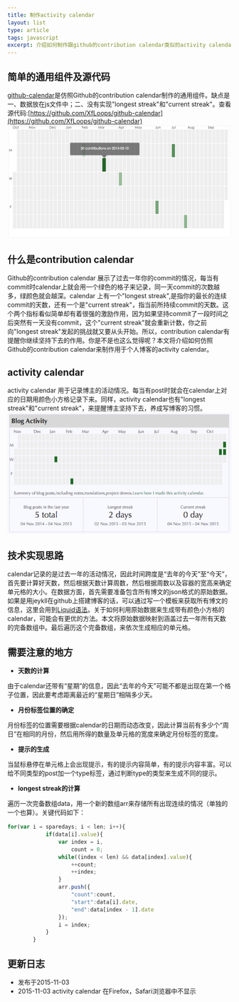 ```yaml
---
title: 制作activity calendar
layout: list
type: article
tags: javascript 
excerpt: 介绍如何制作跟github的contribution calendar类似的activity calendar.
---
```


## 简单的通用组件及源代码
[github-calendar](https://github.com/XfLoops/github-calendar)是仿照Github的contribution calendar制作的通用组件。缺点是一、数据放在js文件中；二、没有实现"longest streak"和"current streak"。查看源代码:[https://github.com/XfLoops/github-calendar](https://github.com/XfLoops/github-calendar)
![github-calendar](/images/sources/2015-11-03-github-calendar.png)

## 什么是contribution calendar
Github的contribution calendar 展示了过去一年你的commit的情况，每当有commit时calendar上就会用一个绿色的格子来记录，同一天commit的次数越多，绿颜色就会越深。calendar 上有一个"longest streak",是指你的最长的连续commit的天数，还有一个是"current streak"，指当前所持续commit的天数。这个两个指标看似简单却有着很强的激励作用，因为如果坚持commit了一段时间之后突然有一天没有commit，这个"current streak"就会重新计数，你之前向"longest streak"发起的挑战就又要从头开始。所以，contribution calendar有提醒你继续坚持下去的作用。你是不是也这么觉得呢？本文将介绍如何仿照Github的contribution calendar来制作用于个人博客的activity calendar。

## activity calendar
activity calendar 用于记录博主的活动情况。每当有post时就会在calendar上对应的日期用颜色小方格记录下来。同样，activity calendar也有"longest streak"和"current streak"，来提醒博主坚持下去，养成写博客的习惯。
![activity calendar](/images/sources/2015-11-03-activity-calendar.png)


## 技术实现思路
calendar记录的是过去一年的活动情况，因此时间跨度是“去年的今天”至“今天”，首先要计算好天数，然后根据天数计算周数，然后根据周数以及容器的宽高来确定单元格的大小。在数据方面，首先需要准备包含所有博文的json格式的原始数据。如果是用jeykll在github上搭建博客的话，可以通过写一个模板来获取所有博文的信息，这里会用到[Liquid语法](https://github.com/Shopify/liquid/wiki/Liquid-for-Designers)。关于如何利用原始数据来生成带有颜色小方格的calendar，可能会有更优的方法。本文将原始数据映射到涵盖过去一年所有天数的完备数组中。最后遍历这个完备数组，来依次生成相应的单元格。

## 需要注意的地方
- **天数的计算**

由于calendar还带有“星期”的信息，因此“去年的今天”可能不都是出现在第一个格子位置，因此要考虑距离最近的“星期日”相隔多少天。

- **月份标签位置的确定**

月份标签的位置需要根据calendar的日期而动态改变，因此计算当前有多少个“周日”在相同的月份，然后用所得的数量及单元格的宽度来确定月份标签的宽度。

- **提示的生成**

当鼠标悬停在单元格上会出现提示，有的提示内容简单，有的提示内容丰富。可以给不同类型的post加一个type标签，通过判断type的类型来生成不同的提示。

- **longest streak的计算**

遍历一次完备数组data，用一个新的数组arr来存储所有出现连续的情况（单独的一个也算）。关键代码如下：

``` js
for(var i = sparedays; i < len; i++){
            if(data[i].value){
                var index = i,
                    count = 0;
                while((index < len) && data[index].value){
                    ++count;
                    ++index;
                }
                arr.push({
                    "count":count,
                    "start":data[i].date,
                    "end":data[index - 1].date
                });
                i = index;
            }
        }

```

## 更新日志
- 发布于2015-11-03
- 2015-11-03 activity calendar 在Firefox，Safari浏览器中不显示




